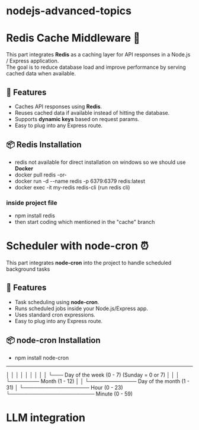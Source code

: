 # nodejs-advanced-topics




# Redis Cache Middleware 📝

This part integrates **Redis** as a caching layer for API responses in a Node.js / Express application.  
The goal is to reduce database load and improve performance by serving cached data when available.  

## 🚀 Features
- Caches API responses using **Redis**.  
- Reuses cached data if available instead of hitting the database.  
- Supports **dynamic keys** based on request params.  
- Easy to plug into any Express route.  

## 📦 Redis Installation
- redis not available for direct installation on windows so we should use **Docker**
- docker pull redis -or-
- docker run -d --name redis -p 6379:6379 redis:latest
- docker exec -it my-redis redis-cli (run redis cli)

### inside project file
- npm install redis
- then start coding which mentioned in the "cache" branch



# Scheduler with node-cron ⏰

This part integrates **node-cron** into the project to handle scheduled background tasks

## 🚀 Features
- Task scheduling using **node-cron**.
- Runs scheduled jobs inside your Node.js/Express app.
- Uses standard cron expressions.  
- Easy to plug into any Express route.  

## 📦 node-cron Installation
- npm install node-cron

*    *    *    *    *
│    │    │    │    │
│    │    │    │    └─── Day of the week (0 - 7) (Sunday = 0 or 7)
│    │    │    └──────── Month (1 - 12)
│    │    └───────────── Day of the month (1 - 31)
│    └────────────────── Hour (0 - 23)
└─────────────────────── Minute (0 - 59)


# LLM integration





